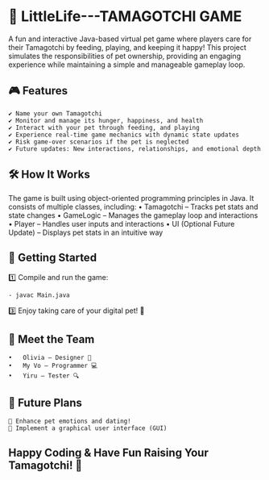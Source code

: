 # 🐣 LittleLife---TAMAGOTCHI GAME 
A fun and interactive Java-based virtual pet game where players care for their Tamagotchi by feeding, playing, and keeping it happy! This project simulates the responsibilities of pet ownership, providing an engaging experience while maintaining a simple and manageable gameplay loop. 

## 🎮 Features
    ✔️ Name your own Tamagotchi
    ✔️ Monitor and manage its hunger, happiness, and health
    ✔️ Interact with your pet through feeding, and playing
    ✔️ Experience real-time game mechanics with dynamic state updates
    ✔️ Risk game-over scenarios if the pet is neglected
    ✔️ Future updates: New interactions, relationships, and emotional depth

## 🛠️ How It Works
The game is built using object-oriented programming principles in Java. It consists of multiple classes, including:
•	Tamagotchi – Tracks pet stats and state changes
•	GameLogic – Manages the gameplay loop and interactions
•	Player – Handles user inputs and interactions
•	UI (Optional Future Update) – Displays pet stats in an intuitive way

## 🚀 Getting Started
1️⃣ Compile and run the game:

    - javac Main.java   
3️⃣ Enjoy taking care of your digital pet! 🐾

## 👥 Meet the Team

    •	Olivia – Designer 🎨
    •	My Vo – Programmer 💻
    •	Yiru – Tester 🔍
## 📌 Future Plans

    🔹 Enhance pet emotions and dating!
    🔹 Implement a graphical user interface (GUI)

## Happy Coding & Have Fun Raising Your Tamagotchi! 🎉



